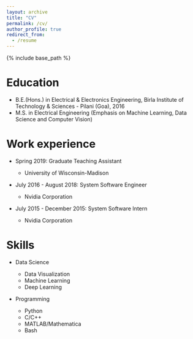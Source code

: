 ```yaml
---
layout: archive
title: "CV"
permalink: /cv/
author_profile: true
redirect_from:
  - /resume
---
```


{% include base_path %}

Education
======
* B.E.(Hons.) in Electrical & Electronics Engineering, Birla Institute of Technology & Sciences - Pilani (Goa), 2016 
* M.S. in Electrical Engineering (Emphasis on Machine Learning, Data Science and Computer Vision) 


Work experience
======
* Spring 2019: Graduate Teaching Assistant
  * University of Wisconsin-Madison

* July 2016 - August 2018: System Software Engineer 
  * Nvidia Corporation

* July 2015 - December 2015: System Software Intern 
  * Nvidia Corporation

Skills
======
* Data Science 
  * Data Visualization
  * Machine Learning
  * Deep Learning

* Programming
  * Python
  * C/C++
  * MATLAB/Mathematica
  * Bash
